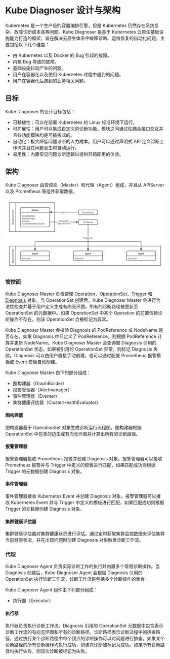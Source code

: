 # Kube Diagnoser 设计与架构

Kubernetes 是一个生产级的容器编排引擎，但是 Kubernetes 仍然存在系统复杂、故障诊断成本高等问题。Kube Diagnoser 是基于 Kubernetes 云原生基础设施能力打造的框架，旨在解决云原生体系中故障诊断、运维恢复的自动化问题。主要包括以下几个维度：

* 由 Kubernetes 以及 Docker 的 Bug 引起的故障。
* 内核 Bug 导致的故障。
* 基础设施抖动产生的问题。
* 用户在容器化以及使用 Kubernetes 过程中遇到的问题。
* 用户在容器化后遇到的业务相关问题。

## 目标

Kube Diagnoser 的设计目标包括：

* 可移植性：可以在部署 Kubernetes 的 Linux 标准环境下运行。
* 可扩展性：用户可以集成自定义的诊断功能。模块之间通过松耦合接口交互并且各功能模块均是可插拔式的。
* 自动化：极大降低问题诊断的人力成本。用户可以通过声明式 API 定义诊断工作流并且在问题发生时自动运行。
* 易用性：内置常见问题诊断逻辑以提供开箱即用的体验。

## 架构

Kube Diagnoser 由管控面（Master）和代理（Agent）组成，并且从 APIServer 以及 Prometheus 等组件获取数据。

![Architecture](../images/kube-diagnoser-architecture.png)

### 管控面

Kube Diagnoser Master 负责管理 [Operation](./graph-based-pipeline.md#operation)、[OperationSet](./graph-based-pipeline.md#operationset)、[Trigger](./graph-based-pipeline.md#trigger) 和 [Diagnosis](./diagnosis.md) 对象。当 OperationSet 创建后，Kube Diagnoser Master 会进行合法性检查并基于用户定义生成有向无环图，所有的诊断路径被更新至 OperationSet 的元数据中。如果 OperationSet 中某个 Operation 的前置依赖诊断操作不存在，则该 OperationSet 会被标记为异常。

Kube Diagnoser Master 会校验 Diagnosis 的 PodReference 或 NodeName 是否存在，如果 Diagnosis 中只定义了 PodReference，则根据 PodReference 计算并更新 NodeName。Kube Diagnoser Master 会查询被 Diagnosis 引用的 OperationSet 状态，如果被引用的 OperationSet 异常，则标记 Diagnosis 失败。Diagnosis 可以由用户直接手动创建，也可以通过配置 Prometheus 报警模板或 Event 模板自动创建。

Kube Diagnoser Master 由下列部分组成：

* 图构建器（GraphBuilder）
* 报警管理器（Alertmanager）
* 事件管理器（Eventer）
* 集群健康评估器（ClusterHealthEvaluator）

#### 图构建器

图构建器基于 OperationSet 对象生成诊断运行流程图。图构建器根据 OperationSet 中包含的边生成有向无环图并计算出所有的诊断路径。

#### 报警管理器

报警管理器接收 Prometheus 报警并创建 Diagnosis 对象。报警管理器可以接收 Prometheus 报警并与 Trigger 中定义的模板进行匹配，如果匹配成功则根据 Trigger 的元数据创建 Diagnosis 对象。

#### 事件管理器

事件管理器接收 Kubernetes Event 并创建 Diagnosis 对象。报警管理器可以接收 Kubernetes Event 并与 Trigger 中定义的模板进行匹配，如果匹配成功则根据 Trigger 的元数据创建 Diagnosis 对象。

#### 集群健康评估器

集群健康评估器对集群健康状况进行评估。通过定时获取集群监控数据来评估集群当前健康状况，并在出现问题时创建 Diagnosis 对象触发诊断工作流。

### 代理

Kube Diagnoser Agent 负责实际诊断工作的执行并内置多个常用诊断操作。当 Diagnosis 创建后，Kube Diagnoser Agent 会根据 Diagnosis 引用的 OperationSet 执行诊断工作流，诊断工作流是包括多个诊断操作的集合。

Kube Diagnoser Agent 组件由下列部分组成：

* 执行器（Executor）

#### 执行器

执行器负责执行诊断工作流。Diagnosis 引用的 OperationSet 元数据中包含表示诊断工作流的有向无环图和所有的诊断路径。诊断路径表示诊断过程中的排查路径，通过执行某个诊断路径中每个顶点的诊断操作可以对问题进行排查。如果某个诊断路径的所有诊断操作均执行成功，则该次诊断被标记为成功。如果所有诊断路径均执行失败，则该次诊断被标记为失败。
